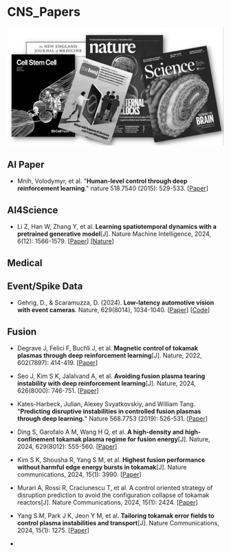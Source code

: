 # CNS_Papers 

<img src="https://github.com/Event-AHU/CNS_Papers/blob/main/cns.webp" width="600">




## AI Paper 
* Mnih, Volodymyr, et al. "**Human-level control through deep reinforcement learning**." nature 518.7540 (2015): 529-533.
  [[Paper](https://www.nature.com/articles/s41586-024-07024-9.pdf)] 


## AI4Science 

* Li Z, Han W, Zhang Y, et al. **Learning spatiotemporal dynamics with a pretrained generative model**[J]. Nature Machine Intelligence, 2024, 6(12): 1566-1579.
  [[Paper](https://www.researchsquare.com/article/rs-4183330/v1)]
  [[Nature](https://www.nature.com/articles/s42256-024-00938-z)]


## Medical 



## Event/Spike Data 
* Gehrig, D., & Scaramuzza, D. (2024). **Low-latency automotive vision with event cameras**. Nature, 629(8014), 1034-1040.
  [[Paper](https://www.nature.com/articles/s41586-024-07409-w.pdf)]
  [[Code](https://github.com/uzh-rpg/dsec-det)]




## Fusion 
* Degrave J, Felici F, Buchli J, et al. **Magnetic control of tokamak plasmas through deep reinforcement learning**[J]. Nature, 2022, 602(7897): 414-419.
  [[Paper](https://www.nature.com/articles/s41586-021-04301-9.pdf)]

* Seo J, Kim S K, Jalalvand A, et al. **Avoiding fusion plasma tearing instability with deep reinforcement learning**[J]. Nature, 2024, 626(8000): 746-751.
  [[Paper](https://www.nature.com/articles/s41586-024-07024-9.pdf)]

* Kates-Harbeck, Julian, Alexey Svyatkovskiy, and William Tang. "**Predicting disruptive instabilities in controlled fusion plasmas through deep learning.**" Nature 568.7753 (2019): 526-531.
  [[Paper](https://www.nature.com/articles/s41586-019-1116-4)]

* Ding S, Garofalo A M, Wang H Q, et al. **A high-density and high-confinement tokamak plasma regime for fusion energy**[J]. Nature, 2024, 629(8012): 555-560.
  [[Paper](https://www.nature.com/articles/s41586-024-07313-3)]

* Kim S K, Shousha R, Yang S M, et al. **Highest fusion performance without harmful edge energy bursts in tokamak**[J]. Nature communications, 2024, 15(1): 3990.
  [[Paper](https://www.nature.com/articles/s41467-024-48415-w.pdf)]

* Murari A, Rossi R, Craciunescu T, et al. A control oriented strategy of disruption prediction to avoid the configuration collapse of tokamak reactors[J]. Nature Communications, 2024, 15(1): 2424.
  [[Paper](https://www.nature.com/articles/s41467-024-46242-7.pdf)]

* Yang S M, Park J K, Jeon Y M, et al. **Tailoring tokamak error fields to control plasma instabilities and transport**[J]. Nature Communications, 2024, 15(1): 1275.
  [[Paper](https://www.nature.com/articles/s41467-024-45454-1.pdf)]

* 





